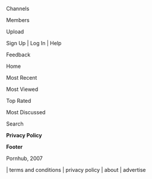 Channels

Members

Upload

Sign Up | Log In | Help 

Feedback 

Home

Most Recent

Most Viewed

Top Rated

Most Discussed

 Search

**Privacy Policy**

**Footer**

Pornhub, 2007 

 | terms and conditions | privacy policy | about | advertise

